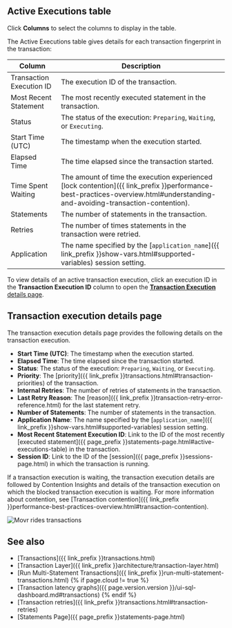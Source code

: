 ## Active Executions table

Click **Columns** to select the columns to display in the table.

The Active Executions table gives details for each transaction fingerprint in the transaction:

Column | Description
-----|------------
Transaction Execution ID | The execution ID of the transaction.
Most Recent Statement | The most recently executed statement in the transaction.
Status | The status of the execution: `Preparing`, `Waiting`, or `Executing`.
Start Time (UTC) | The timestamp when the execution started.
Elapsed Time | The time elapsed since the transaction started.
Time Spent Waiting | The amount of time the execution experienced [lock contention]({{ link_prefix }}performance-best-practices-overview.html#understanding-and-avoiding-transaction-contention).
Statements | The number of statements in the transaction.
Retries | The number of times statements in the transaction were retried.
Application | The name specified by the [`application_name`]({{ link_prefix }}show-vars.html#supported-variables) session setting.

To view details of an active transaction execution, click an execution ID in the **Transaction Execution ID** column to open the [**Transaction Execution** details page](#transaction-execution-details-page).

## Transaction execution details page

The transaction execution details page provides the following details on the transaction execution.

- **Start Time (UTC)**: The timestamp when the execution started.
- **Elapsed Time**: The time elapsed since the transaction started.
- **Status**: The status of the execution: `Preparing`, `Waiting`, or `Executing`.
- **Priority**: The [priority]({{ link_prefix }}transactions.html#transaction-priorities) of the transaction.
- **Internal Retries**: The number of retries of statements in the transaction.
- **Last Retry Reason**: The [reason]({{ link_prefix }}transaction-retry-error-reference.html) for the last statement retry.
- **Number of Statements**: The number of statements in the transaction.
- **Application Name**: The name specified by the [`application_name`]({{ link_prefix }}show-vars.html#supported-variables) session setting.
- **Most Recent Statement Execution ID**: Link to the ID of the most recently [executed statement]({{ page_prefix }}statements-page.html#active-executions-table) in the transaction.
- **Session ID**: Link to the ID of the [session]({{ page_prefix }}sessions-page.html) in which the transaction is running.

If a transaction execution is waiting, the transaction execution details are followed by Contention Insights and details of the transaction execution on which the blocked transaction execution is waiting. For more information about contention, see [Transaction contention]({{ link_prefix }}performance-best-practices-overview.html#transaction-contention).

![Movr rides transactions](/images/v24.1/waiting-transaction.png)

## See also

- [Transactions]({{ link_prefix }}transactions.html)
- [Transaction Layer]({{ link_prefix }}architecture/transaction-layer.html)
- [Run Multi-Statement Transactions]({{ link_prefix }}run-multi-statement-transactions.html)
{% if page.cloud != true %}
- [Transaction latency graphs]({{ page.version.version }}/ui-sql-dashboard.md#transactions)
{% endif %}
- [Transaction retries]({{ link_prefix }}transactions.html#transaction-retries)
- [Statements Page]({{ page_prefix }}statements-page.html)
